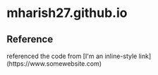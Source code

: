 # mharish27.github.io

<h2>Reference</h2>
referenced the code from [I'm an inline-style link](https://www.somewebsite.com)

